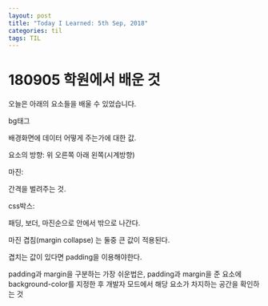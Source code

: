 ```yaml
---
layout: post
title: "Today I Learned: 5th Sep, 2018"
categories: til
tags: TIL
---
```


# 180905 학원에서 배운 것

오늘은 아래의 요소들을 배울 수 있었습니다.

bg태그

배경화면에 데이터 어떻게 주는가에 대한 값.


요소의 방향:
위 오른쪽 아래 왼쪽(시계방향)


마진:

간격을 벌려주는 것.


css박스:

 

패딩, 보더, 마진순으로 안에서 밖으로 나간다.


마진 겹침(margin collapse) 는 둘중 큰 값이 적용된다.

겹치는 값이 있다면 padding을 이용해야한다.

padding과 margin을 구분하는 가장 쉬운법은, padding과 margin을 준 요소에 background-color를 지정한 후 개발자 모드에서 해당 요소가 차지하는 공간을 확인하는 것